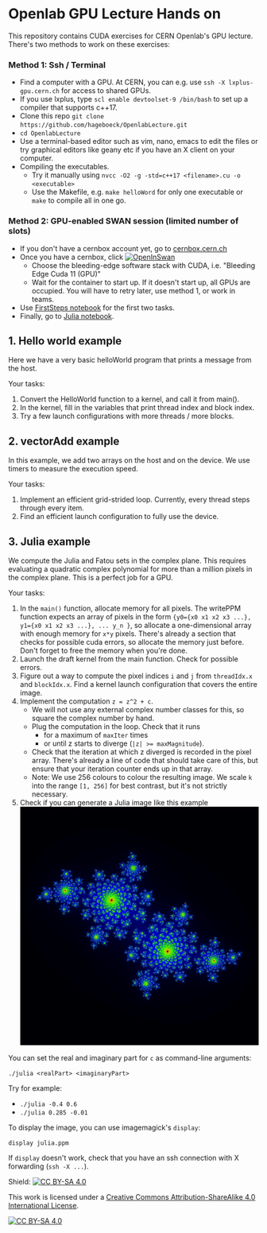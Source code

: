 # Openlab GPU Lecture Hands on

This repository contains CUDA exercises for CERN Openlab's GPU lecture. There's two methods to work on these exercises:

### Method 1: Ssh / Terminal
- Find a computer with a GPU. At CERN, you can e.g. use `ssh -X lxplus-gpu.cern.ch` for access to shared GPUs.
- If you use lxplus, type `scl enable devtoolset-9 /bin/bash` to set up a compiler that supports c++17.
- Clone this repo `git clone https://github.com/hageboeck/OpenlabLecture.git`
- `cd OpenlabLecture`
- Use a terminal-based editor such as vim, nano, emacs to edit the files or try graphical editors like geany etc if you have an X client on your computer.
- Compiling the executables.
    - Try it manually using `nvcc -O2 -g -std=c++17 <filename>.cu -o <executable>`
    - Use the Makefile, e.g. `make helloWord` for only one executable or `make` to compile all in one go.


### Method 2: GPU-enabled SWAN session (limited number of slots)
- If you don't have a cernbox account yet, go to [cernbox.cern.ch](https://cernbox.cern.ch)
- Once you have a cernbox, click
  [![OpenInSwan](https://swanserver.web.cern.ch/swanserver/images/badge_swan_white_150.png)](https://swan-k8s.cern.ch/user-redirect/download?projurl=https%3A%2F%2Fgithub.com%2Fhageboeck%2FOpenlabLecture.git)
    - Choose the bleeding-edge software stack with CUDA, i.e. "Bleeding Edge Cuda 11 (GPU)"
    - Wait for the container to start up. If it doesn't start up, all GPUs are occupied. You will have to retry later, use method 1, or work in teams.
- Use [FirstSteps notebook](FirstSteps.ipynb) for the first two tasks.
- Finally, go to [Julia notebook](Julia.ipynb).


## 1. Hello world example
Here we have a very basic helloWorld program that prints a message from the host.

Your tasks:
1. Convert the HelloWorld function to a kernel, and call it from main().
1. In the kernel, fill in the variables that print thread index and block index.
1. Try a few launch configurations with more threads / more blocks.

## 2. vectorAdd example
In this example, we add two arrays on the host and on the device. We use timers to measure the execution speed.

Your tasks:
1. Implement an efficient grid-strided loop. Currently, every thread steps through every item.
1. Find an efficient launch configuration to fully use the device.


## 3. Julia example
We compute the Julia and Fatou sets in the complex plane. This requires evaluating a quadratic complex polynomial for more than a million pixels in the complex plane. This is a perfect job for a GPU.

Your tasks:
1. In the `main()` function, allocate memory for all pixels. The writePPM function expects an array of pixels in the form `{y0={x0 x1 x2 x3 ...}, y1={x0 x1 x2 x3 ...}, ... y_n }`, so allocate a one-dimensional array with enough memory for `x*y` pixels. There's already a section that checks for possible cuda errors, so allocate the memory just before. Don't forget to free the memory when you're done.
1. Launch the draft kernel from the main function. Check for possible errors.
1. Figure out a way to compute the pixel indices `i` and `j` from `threadIdx.x` and `blockIdx.x`. Find a kernel launch configuration that covers the entire image.
1. Implement the computation `z = z^2 + c`.
    - We will not use any external complex number classes for this, so square the complex number by hand.
    - Plug the computation in the loop. Check that it runs
        - for a maximum of `maxIter` times
        - or until z starts to diverge (`|z| >= maxMagnitude`).
    - Check that the iteration at which z diverged is recorded in the pixel array. There's already a line of code that should take care of this, but ensure that your iteration counter ends up in that array.
    - Note: We use 256 colours to colour the resulting image. We scale `k` into the range `[1, 256]` for best contrast, but it's not strictly necessary.
1. Check if you can generate a Julia image like this example ![JuliaExample](juliaExample.png)

You can set the real and imaginary part for `c` as command-line arguments:
```
./julia <realPart> <imaginaryPart>
```

Try for example:
- `./julia -0.4 0.6`
- `./julia 0.285 -0.01`

To display the image, you can use imagemagick's `display`:
```
display julia.ppm
```
If `display` doesn't work, check that you have an ssh connection with X forwarding (`ssh -X ...`).


Shield: [![CC BY-SA 4.0][cc-by-sa-shield]][cc-by-sa]

This work is licensed under a
[Creative Commons Attribution-ShareAlike 4.0 International License][cc-by-sa].

[![CC BY-SA 4.0][cc-by-sa-image]][cc-by-sa]

[cc-by-sa]: http://creativecommons.org/licenses/by-sa/4.0/
[cc-by-sa-image]: https://licensebuttons.net/l/by-sa/4.0/88x31.png
[cc-by-sa-shield]: https://img.shields.io/badge/License-CC%20BY--SA%204.0-lightgrey.svg
